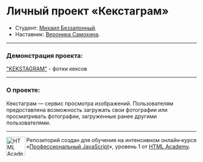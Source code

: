 # Личный проект «Кекстаграм»

* Студент: [Михаил Беззапонный](https://up.htmlacademy.ru/javascript/14/user/782277).
* Наставник: [Вероника Самохина](https://htmlacademy.ru/profile/id7607).

---

### Демонстрация проекта:

["KEKSTAGRAM"](https://michaelbezz.github.io/782277-kekstagram/) - фотки кексов

---

### О проекте:

Кекстаграм — сервис просмотра изображений. Пользователям предоставлена возможность загружать свои фотографии или просматривать фотографии, загруженные ранее другими пользователями.

---

<a href="https://htmlacademy.ru/intensive/javascript"><img align="left" width="50" height="50" alt="HTML Academy" src="https://up.htmlacademy.ru/static/img/intensive/javascript/logo-for-github-2.png"></a>

Репозиторий создан для обучения на интенсивном онлайн‑курсе «[Профессиональный JavaScript](https://htmlacademy.ru/intensive/javascript)», уровень 1 от [HTML Academy](https://htmlacademy.ru).

[travis-image]: https://travis-ci.org/htmlacademy-javascript/782277-kekstagram.svg?branch=master
[travis-url]: https://travis-ci.org/htmlacademy-javascript/782277-kekstagram

